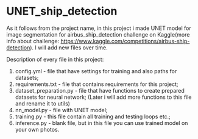 # UNET_ship_detection
As it follows from the project name, in this project i made UNET model for image segmentation for airbus_ship_detection challenge on Kaggle(more info about challenge: https://www.kaggle.com/competitions/airbus-ship-detection). 
I will add new files over time.

Description of every file in this project:
1. config.yml - file that have settings for training and also paths for datasets;
2. requirements.txt - file that contains requirements for this project;
3. dataset_preparation.py - file that have functions to create prepared datasets for neural network; (Later i will add more functions to this file and rename it to utils)
4. nn_model.py - file with UNET model;
5. training.py - this file contain all training and testing loops etc.;
6. inference.py - blank file, but in this file you can use trained model on your own photos.
